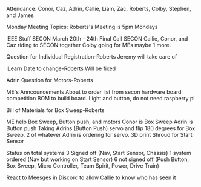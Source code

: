 Attendance:
Conor, Caz, Adrin, Callie, Liam, Zac, Roberts, Colby, Stephen, and James 

Monday Meeting Topics:
Roberts's Meeting is 5pm Mondays

IEEE Stuff
    SECON March 20th - 24th
    Final Call SECON
    Callie, Conor, and Caz riding to SECON together
    Colby going for MEs maybe 1 more. 

Question for Individual Registration-Roberts
    Jeremy will take care of

ILearn Date to change-Roberts
    Will be fixed

Adrin Question for Motors-Roberts

ME's Anncouncements
    About to order list from secon hardware board competition BOM to build board. 
    Light and button, do not need raspberry pi

Bill of Materials for Box Sweep-Roberts

ME help Box Sweep, Button push, and motors
    Conor is Box Sweep
    Adrin is Button push
    Taking Adrins (Button Push) servo and flip 180 degrees for Box Sweep.
      2 of whatever Adrin is ordering for servo.
    3D print Shroud for Start Sensor 

Status on total systems
    3 Signed off (Nav, Start Sensor, Chassis)
    1 system ordered (Nav but working on Start Sensor)
    6 not signed off (Push Button, Box Sweep, Micro Controller, Team Spirit, Power, Drive Train)

React to Meesges in Discord to allow Callie to know who has seen it




